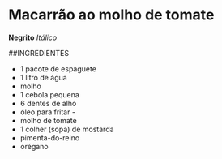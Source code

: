 # Macarrão ao molho de tomate
**Negrito**
_Itálico_

##INGREDIENTES
 - 1 pacote de espaguete
 - 1 litro de água
 - molho
 - 1 cebola pequena
 - 6 dentes de alho
 - óleo para fritar - 
 - molho de tomate
 - 1 colher (sopa) de mostarda
 - pimenta-do-reino
 - orégano
 
